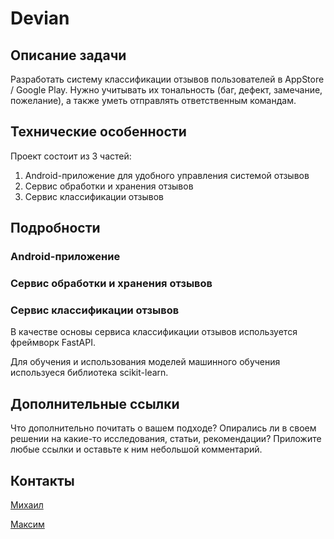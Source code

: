 # Devian

## Описание задачи

Разработать систему классификации отзывов пользователей в AppStore / Google Play.
Нужно учитывать их тональность (баг, дефект, замечание, пожелание), а также уметь отправлять ответственным командам.

## Технические особенности

Проект состоит из 3 частей:
1) Android-приложение для удобного управления системой отзывов
2) Сервис обработки и хранения отзывов
3) Сервис классификации отзывов

## Подробности
### Android-приложение
### Сервис обработки и хранения отзывов
### Сервис классификации отзывов
В качестве основы сервиса классификации отзывов используется фреймворк FastAPI.

Для обучения и использования моделей машинного обучения используеся библиотека scikit-learn.

## Дополнительные ссылки

Что дополнительно почитать о вашем подходе? Опирались ли в своем решении на какие-то исследования, статьи, рекомендации? Приложите любые ссылки и оставьте к ним небольшой комментарий.

## Контакты

[Михаил](http://t.me/Viliars)

[Максим](http://t.me/aminovmaksim)
